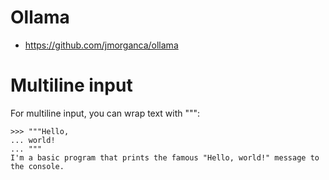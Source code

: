 # Ollama

- https://github.com/jmorganca/ollama


# Multiline input

For multiline input, you can wrap text with """:

```
>>> """Hello,
... world!
... """
I'm a basic program that prints the famous "Hello, world!" message to the console.
```
